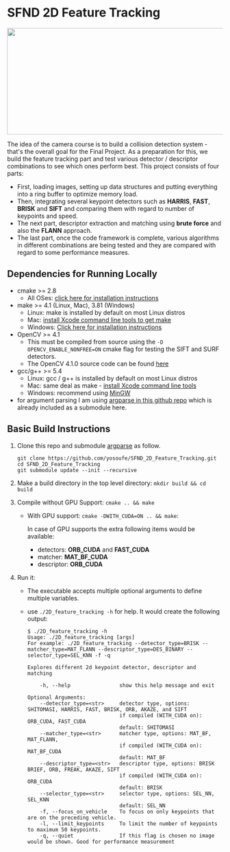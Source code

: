 # SFND 2D Feature Tracking

<img src="images/keypoints.png" width="820" height="248" />

The idea of the camera course is to build a collision detection system - that's the overall goal for the Final Project. As a preparation for this, we build the feature tracking part and test various detector / descriptor combinations to see which ones perform best. This project consists of four parts:

* First, loading images, setting up data structures and putting everything into a ring buffer to optimize memory load. 
* Then, integrating several keypoint detectors such as **HARRIS**, **FAST**, **BRISK** and **SIFT** and comparing them with regard to number of keypoints and speed. 
* The next part, descriptor extraction and matching using **brute force** and also the **FLANN** approach. 
* The last part, once the code framework is complete, various algorithms in different combinations are being tested and they are compared with regard to some performance measures.  

## Dependencies for Running Locally
* cmake >= 2.8
  * All OSes: [click here for installation instructions](https://cmake.org/install/)
* make >= 4.1 (Linux, Mac), 3.81 (Windows)
  * Linux: make is installed by default on most Linux distros
  * Mac: [install Xcode command line tools to get make](https://developer.apple.com/xcode/features/)
  * Windows: [Click here for installation instructions](http://gnuwin32.sourceforge.net/packages/make.htm)
* OpenCV >= 4.1
  * This must be compiled from source using the `-D OPENCV_ENABLE_NONFREE=ON` cmake flag for testing the SIFT and SURF detectors.
  * The OpenCV 4.1.0 source code can be found [here](https://github.com/opencv/opencv/tree/4.1.0)
* gcc/g++ >= 5.4
  * Linux: gcc / g++ is installed by default on most Linux distros
  * Mac: same deal as make - [install Xcode command line tools](https://developer.apple.com/xcode/features/)
  * Windows: recommend using [MinGW](http://www.mingw.org/)
* for argument parsing I am using [argparse in this github repo](https://github.com/cofyc/argparse)
   which is already included as a submodule here.

## Basic Build Instructions

1. Clone this repo and submodule [argparse](https://github.com/cofyc/argparse) as follow.

   ```
   git clone https://github.com/yosoufe/SFND_2D_Feature_Tracking.git
   cd SFND_2D_Feature_Tracking
   git submodule update --init --recursive
   ```

2. Make a build directory in the top level directory: `mkdir build && cd build`
3. Compile without GPU Support: `cmake .. && make`

      * With GPU support: `cmake -DWITH_CUDA=ON .. && make`:
         
         In case of GPU supports the extra following items would be available: 
            
          * detectors: **ORB_CUDA** and **FAST_CUDA**
          * matcher: **MAT_BF_CUDA**
          * descriptor: **ORB_CUDA**


4. Run it:

   * The executable accepts multiple optional arguments to define multiple variables.
   * use `./2D_feature_tracking -h` for help. It would create the following output:

      ```
      $ ./2D_feature_tracking -h
      Usage: ./2D_feature_tracking [args]
      For example: ./2D_feature_tracking --detector_type=BRISK --matcher_type=MAT_FLANN --descriptor_type=DES_BINARY --selector_type=SEL_KNN -f -q

      Explores different 2d keypoint detector, descriptor and matching

          -h, --help                show this help message and exit

      Optional Arguments: 
          --detector_type=<str>     detector type, options: SHITOMASI, HARRIS, FAST, BRISK, ORB, AKAZE, and SIFT
                                    if compiled (WITH_CUDA on): ORB_CUDA, FAST_CUDA
                                    default: SHITOMASI
          --matcher_type=<str>      matcher type, options: MAT_BF, MAT_FLANN,
                                    if compiled (WITH_CUDA on): MAT_BF_CUDA
                                    default: MAT_BF
          --descriptor_type=<str>   descriptor type, options: BRISK BRIEF, ORB, FREAK, AKAZE, SIFT
                                    if compiled (WITH_CUDA on): ORB_CUDA
                                    default: BRISK
          --selector_type=<str>     selector type, options: SEL_NN, SEL_KNN
                                    default: SEL_NN
          -f, --focus_on_vehicle    To focus on only keypoints that are on the preceding vehicle.
          -l, --limit_keypoints     To limit the number of keypoints to maximum 50 keypoints.
          -q, --quiet               If this flag is chosen no image would be shown. Good for performance measurement
      ```
